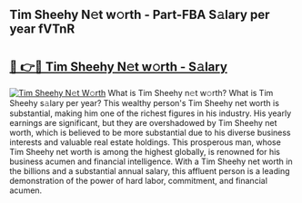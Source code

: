 ## Tim Sheehy N𝚎t w𝚘rth - Part-FBA S𝚊lary per year fVTnR

# <h2><a href="http://gc1s8x.nevu.top/?p=Tim+Sheehy">🔗 👉🔴 Tim Sheehy N𝚎t w𝚘rth - S𝚊lary</a></h2>

[![Tim Sheehy N𝚎t W𝚘rth](https://i.imgur.com/Oavwk0R.jpeg)](http://gc1s8x.nevu.top/?p=Tim+Sheehy)
What is Tim Sheehy n𝚎t w𝚘rth? What is Tim Sheehy s𝚊lary per year?
This wealthy person's Tim Sheehy net worth is substantial, making him one of the richest figures in his industry. His yearly earnings are significant, but they are overshadowed by Tim Sheehy net worth, which is believed to be more substantial due to his diverse business interests and valuable real estate holdings. This prosperous man, whose Tim Sheehy net worth is among the highest globally, is renowned for his business acumen and financial intelligence. With a Tim Sheehy net worth in the billions and a substantial annual salary, this affluent person is a leading demonstration of the power of hard labor, commitment, and financial acumen.
